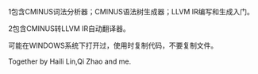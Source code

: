 1包含CMINUS词法分析器；CMINUS语法树生成器；LLVM IR编写和生成入门。

2包含CMINUS转LLVM IR自动翻译器。

可能在WINDOWS系统下打开过，使用时复制代码，不要复制文件。

Together by Haili Lin,Qi Zhao and me.
